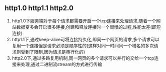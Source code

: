 ## http1.0 http1.1 http2.0

1. http1.0下服务端对于每个请求都需要开启一个tcp连接来处理请求,随着一个网站数据变多会开启很多连接,创建和释放连接时一个很慢的过程,性能太差(即短连接)
2. http1.1下,通过keep-alive可将连接持久化,即同一个网页的请求,多个请求可以复用一个连接但是请求必须是顺序性的(这样对同一时间同一个域名的多次请求则受到了限制,因为请求是串行化的)
3. http2.0下,通过多路复用机制,同一网页的多个请求可以并行的交给一个tcp连接来处理,通过二进制流stream的方式进行传输